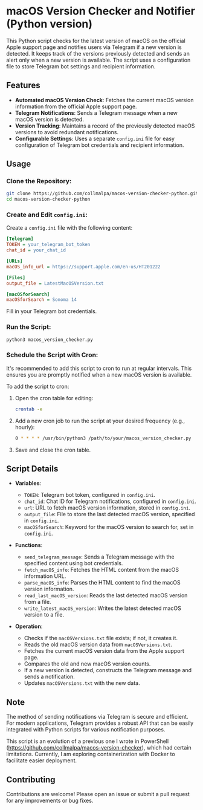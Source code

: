 # macOS Version Checker and Notifier (Python version)

This Python script checks for the latest version of macOS on the official Apple support page and notifies users via Telegram if a new version is detected. It keeps track of the versions previously detected and sends an alert only when a new version is available. The script uses a configuration file to store Telegram bot settings and recipient information.

## Features

- **Automated macOS Version Check**: Fetches the current macOS version information from the official Apple support page.
- **Telegram Notifications**: Sends a Telegram message when a new macOS version is detected.
- **Version Tracking**: Maintains a record of the previously detected macOS versions to avoid redundant notifications.
- **Configurable Settings**: Uses a separate `config.ini` file for easy configuration of Telegram bot credentials and recipient information.

## Usage

### Clone the Repository:

```bash
git clone https://github.com/collmalpa/macos-version-checker-python.git
cd macos-version-checker-python
```

### Create and Edit `config.ini`:

Create a `config.ini` file with the following content:

```ini
[Telegram]
TOKEN = your_telegram_bot_token
chat_id = your_chat_id

[URLs]
macOS_info_url = https://support.apple.com/en-us/HT201222

[Files]
output_file = LatestMacOSVersion.txt

[macOSforSearch]
macOSforSearch = Sonoma 14
```

Fill in your Telegram bot credentials.

### Run the Script:

```bash
python3 macos_version_checker.py
```

### Schedule the Script with Cron:

It's recommended to add this script to cron to run at regular intervals. This ensures you are promptly notified when a new macOS version is available.

To add the script to cron:
1. Open the cron table for editing:
    ```bash
    crontab -e
    ```
2. Add a new cron job to run the script at your desired frequency (e.g., hourly):
    ```bash
    0 * * * * /usr/bin/python3 /path/to/your/macos_version_checker.py
    ```
3. Save and close the cron table.

## Script Details

- **Variables**:
  - `TOKEN`: Telegram bot token, configured in `config.ini`.
  - `chat_id`: Chat ID for Telegram notifications, configured in `config.ini`.
  - `url`: URL to fetch macOS version information, stored in `config.ini`.
  - `output_file`: File to store the last detected macOS version, specified in `config.ini`.
  - `macOSforSearch`: Keyword for the macOS version to search for, set in `config.ini`.

- **Functions**:
  - `send_telegram_message`: Sends a Telegram message with the specified content using bot credentials.
  - `fetch_macOS_info`: Fetches the HTML content from the macOS information URL.
  - `parse_macOS_info`: Parses the HTML content to find the macOS version information.
  - `read_last_macOS_version`: Reads the last detected macOS version from a file.
  - `write_latest_macOS_version`: Writes the latest detected macOS version to a file.

- **Operation**:
  - Checks if the `macOSVersions.txt` file exists; if not, it creates it.
  - Reads the old macOS version data from `macOSVersions.txt`.
  - Fetches the current macOS version data from the Apple support page.
  - Compares the old and new macOS version counts.
  - If a new version is detected, constructs the Telegram message and sends a notification.
  - Updates `macOSVersions.txt` with the new data.

## Note

The method of sending notifications via Telegram is secure and efficient. For modern applications, Telegram provides a robust API that can be easily integrated with Python scripts for various notification purposes.

This script is an evolution of a previous one I wrote in PowerShell (https://github.com/collmalpa/macos-version-checker), which had certain limitations. Currently, I am exploring containerization with Docker to facilitate easier deployment.

## Contributing

Contributions are welcome! Please open an issue or submit a pull request for any improvements or bug fixes.